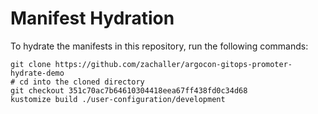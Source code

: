 # Manifest Hydration

To hydrate the manifests in this repository, run the following commands:

```shell
git clone https://github.com/zachaller/argocon-gitops-promoter-hydrate-demo
# cd into the cloned directory
git checkout 351c70ac7b64610304418eea67ff438fd0c34d68
kustomize build ./user-configuration/development
```
